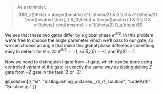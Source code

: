 > As a reminder, $$R_z(\theta) = \begin{bmatrix} e^{-i\theta/2} & 0 \\ 0 & e^{i\theta/2} \end{bmatrix} \text{, } 
R_1(\theta) = \begin{bmatrix} 1 & 0 \\ 0 & e^{i\theta} \end{bmatrix} = e^{i\theta/2} R_z(\theta)$$

We see that these two gates differ by a global phase $e^{i\theta/2}$.
In this problem we're free to choose the angle parameter which we'll pass to our gate, so we can choose an angle that make this global phase difference something easy to detect: for $\theta = 2\pi$ $e^{i\theta/2} = -1$, so $R_z(\theta) = -I$, and $R_1(\theta) = I$.

Now we need to distinguish $I$ gate from $-I$ gate, which can be done using controlled variant of the gate in exactly the same way as distinguishing $Z$ gate from $-Z$ gate in the task 'Z or -Z'.

@[solution]({
    "id": "distinguishing_unitaries__rz_r1_solution",
    "codePath": "Solution.qs"
})
